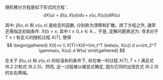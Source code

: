 随机微分方程是如下形式的方程：
$$
d X(u)=\beta(u, X(u)) d u+\gamma(u, X(u)) d W(u)
$$

其中; $\beta(u, x)$ 和 $\gamma(u, x)$ 是给定的函数, 分别称为漂移和扩散。除了方程之外, 通常还需指定初始条件: $X(t)=x$, 其中 $t \geqslant 0, x \in \mathbb{R}$ 。于是, 定解问题表述为: 寻求对于 $T \geqslant t$ 有定义的随机过程 $X(T)$, 使得
$$
\begin{gathered}
X(t)=x \\
X(T)=X(t)+\int_t^T \beta(u, X(u)) d u+\int_2^T \gamma(u, X(u)) d W(u)
\end{gathered}
$$

在关于 $\beta(u, x)$ 和 $\gamma(u, x)$ 的较温和的条件下, 存在唯一的过程 $X(T), T \geqslant t$ 满足式 (6.2.2)和式 (6.2.3)。然而, 这一过程难以被显式确定, 因为它同时出现在式 (6.2.3) 的左右两端。